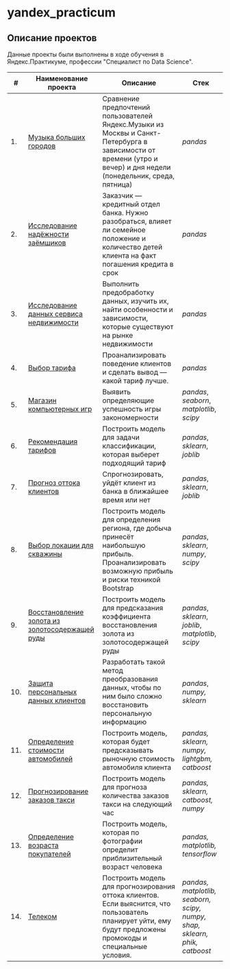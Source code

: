 # yandex_practicum

## Описание проектов

Данные проекты были выполнены в ходе обучения в Яндекс.Практикуме, профессии "Специалист по Data Science".

| #    | Наименование проекта                | Описание                                                     | Стек                                                         |
| ---- | ------------------------------------------------------------ | ------------------------------------------------------------ | ------------------------------------------------------------ |
| 1.   | [Музыка больших городов](https://github.com/MalkinaVlada/yandex_practicum/tree/main/Music%20in%20cities) | Сравнение предпочтений пользователей Яндекс.Музыки из Москвы и Санкт-Петербурга в зависимости от времени (утро и вечер) и дня недели (понедельник, среда, пятница)| *pandas* |
| 2.   | [Исследование надёжности заёмщиков](https://github.com/MalkinaVlada/yandex_practicum/tree/main/Reliability%20of%20borrowers) | Заказчик — кредитный отдел банка. Нужно разобраться, влияет ли семейное положение и количество детей клиента на факт погашения кредита в срок | *pandas*       |
| 3.   | [Исследование данных сервиса недвижимости](https://github.com/MalkinaVlada/yandex_practicum/tree/main/Sale%20of%20apartments) | Выполнить предобработку данных, изучить их, найти особенности и зависимости, которые существуют на рынке недвижимости | *pandas* |
| 4.   | [Выбор тарифа](https://github.com/MalkinaVlada/yandex_practicum/tree/main/Tariff%20selection) | Проанализировать поведение клиентов и сделать вывод — какой тариф лучше.             | *pandas* |
| 5.   | [Магазин компьютерных игр](https://github.com/MalkinaVlada/yandex_practicum/tree/main/Sale%20of%20games) | Выявить определяющие успешность игры закономерности | *pandas*, *seaborn*, *matplotlib*, *scipy* |
| 6.   | [Рекомендация тарифов](https://github.com/MalkinaVlada/yandex_practicum/tree/main/Tariff%20recommendation) | Построить модель для задачи классификации, которая выберет подходящий тариф | *pandas*, *sklearn*, *joblib*      |
| 7.   | [Прогноз оттока клиентов](https://github.com/MalkinaVlada/yandex_practicum/tree/main/Customer%20churn) | Спрогнозировать, уйдёт клиент из банка в ближайшее время или нет | *pandas*, *sklearn*, *joblib* |
| 8.   | [Выбор локации для скважины](https://github.com/MalkinaVlada/yandex_practicum/tree/main/Choosing%20a%20location%20for%20a%20well) | Построить модель для определения региона, где добыча принесёт наибольшую прибыль. Проанализировать возможную прибыль и риски техникой Bootstrap             | *pandas*, *sklearn*, *numpy*, *scipy* |
| 9.   | [Восстановление золота из золотосодержащей руды](https://github.com/MalkinaVlada/yandex_practicum/tree/main/Gold%20recovery) | Построить модель для предсказания коэффициента восстановления золота из золотосодержащей руды | *pandas*, *sklearn*, *joblib*, *matplotlib*, *scipy* |
| 10.  | [Защита персональных данных клиентов](https://github.com/MalkinaVlada/yandex_practicum/tree/main/Protection%20of%20data) | Разработать такой метод преобразования данных, чтобы по ним было сложно восстановить персональную информацию | *pandas*, *numpy, sklearn*     |
| 11.  | [Определение стоимости автомобилей](https://github.com/MalkinaVlada/yandex_practicum/tree/main/Cost%20of%20cars) | Построить модель, которая будет предсказывать рыночную стоимость автомобиля клиента | *pandas, sklearn, numpy, lightgbm, catboost* |
| 12.  | [Прогнозирование заказов такси](https://github.com/MalkinaVlada/yandex_practicum/tree/main/Taxi%20orders) | Построить модель для прогноза количества заказов такси на следующий час             | *pandas, sklearn, catboost, numpy* |
| 13.  | [Определение возраста покупателей](https://github.com/MalkinaVlada/yandex_practicum/tree/main/The%20age%20of%20buyers) | Построить модель, которая по фотографии определит приблизительный возраст человека  | *pandas, matplotlib, tensorflow* |
| 14.  | [Телеком](https://github.com/MalkinaVlada/yandex_practicum/tree/main/Telecom) | Построить модель для прогнозирования оттока клиентов. Если выяснится, что пользователь планирует уйти, ему будут предложены промокоды и специальные условия.  | *pandas, matplotlib, seaborn, scipy, numpy, shap, sklearn, phik, catboost* |

